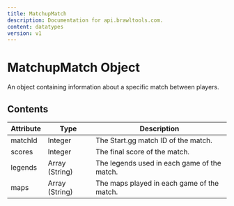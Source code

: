 ```yaml
---
title: MatchupMatch
description: Documentation for api.brawltools.com.
content: datatypes
version: v1
---
```


# MatchupMatch Object

An object containing information about a specific match between players.

## Contents

| Attribute | Type           | Description                                 |
| --------- | -------------- | ------------------------------------------- |
| matchId   | Integer        | The Start.gg match ID of the match.         |
| scores    | Integer        | The final score of the match.               |
| legends   | Array (String) | The legends used in each game of the match. |
| maps      | Array (String) | The maps played in each game of the match.  |
